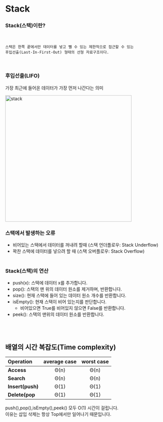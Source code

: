 # **Stack**

### **Stack(스택)이란**?
<br>

```
스택은 한쪽 끝에서만 데이터를 넣고 뺄 수 있는 제한적으로 접근할 수 있는 
후입선출(Last-In-First-Out) 형태의 선형 자료구조이다.
```
<br>

### **후입선출(LIFO)**

가장 최근에 들어온 데이터가 가장 먼저 나간다는 의미

<img width="400" alt="stack" src =https://user-images.githubusercontent.com/96968834/212623880-8eba03ae-bb92-4d02-89c8-b5a21e54cc51.jpg>


<br>

### **스택에서 발생하는 오류**
- 비어있는 스택에서 데이터를 꺼내려 할때 (스택 언더플로우: Stack Underflow)
- 꽉찬 스택에 데이터를 넣으려 할 때 (스택 오버플로우: Stack Overflow)
<br><br>


### **Stack(스택)의 연산**
- push(x): 스택에 데이터 x를 추가합니다.
- pop(): 스택의 맨 위의 데이터 원소를 제거하며, 반환합니다.
- size(): 현재 스택에 들어 있는 데이터 원소 개수를 반환합니다.
- isEmpty(): 현재 스택이 비어 있는지를 판단합니다.
  - 비어있으면 True를 비어있지 않으면 False를 반환합니다.
- peek(): 스택의 맨위의 데이터 원소를 반환합니다.

<br><br>
## **배열의 시간 복잡도(Time complexity)**

Operation|average case|worst case
|:---|:---:|:---:
**Access**|Θ(n)|Θ(n)
**Search**|Θ(n)|Θ(n)
**Insert(push)**|Θ(1)|Θ(1)
**Delete(pop**|Θ(1)|Θ(1)

push(),pop(),isEmpty(),peek() 모두 O(1) 시간이 걸립니다.<br>
이유는 삽입 삭제는 항상 Top에서만 일어나기 때문입니다. 


